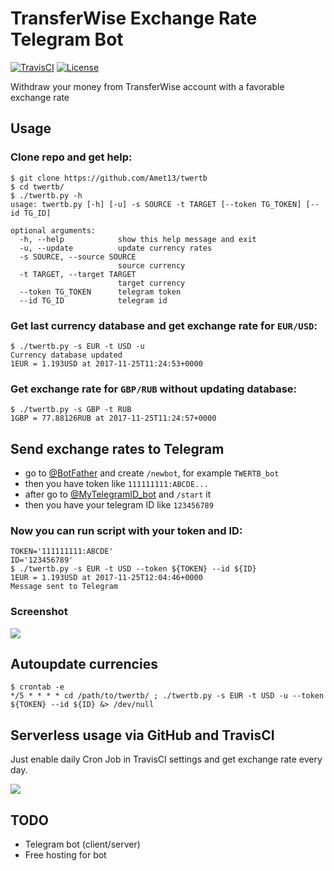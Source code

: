 # TransferWise Exchange Rate Telegram Bot

[![TravisCI](https://travis-ci.org/Amet13/twertb.svg?branch=master)](https://travis-ci.org/Amet13/twertb/)
[![License](https://img.shields.io/badge/license-GNU_GPLv3-red.svg)](https://www.gnu.org/licenses/gpl-3.0.html)

Withdraw your money from TransferWise account with a favorable exchange rate

## Usage

### Clone repo and get help:

```
$ git clone https://github.com/Amet13/twertb
$ cd twertb/
$ ./twertb.py -h
usage: twertb.py [-h] [-u] -s SOURCE -t TARGET [--token TG_TOKEN] [--id TG_ID]

optional arguments:
  -h, --help            show this help message and exit
  -u, --update          update currency rates
  -s SOURCE, --source SOURCE
                        source currency
  -t TARGET, --target TARGET
                        target currency
  --token TG_TOKEN      telegram token
  --id TG_ID            telegram id
```

### Get last currency database and get exchange rate for `EUR/USD`:

```
$ ./twertb.py -s EUR -t USD -u
Currency database updated
1EUR = 1.193USD at 2017-11-25T11:24:53+0000
```

### Get exchange rate for `GBP/RUB` without updating database:

```
$ ./twertb.py -s GBP -t RUB
1GBP = 77.88126RUB at 2017-11-25T11:24:57+0000
```

## Send exchange rates to Telegram

* go to [@BotFather](https://t.me/BotFather) and create `/newbot`, for example `TWERTB_bot`
* then you have token like `111111111:ABCDE...`
* after go to [@MyTelegramID_bot](https://t.me/MyTelegramID_bot) and `/start` it
* then you have your telegram ID like `123456789`

### Now you can run script with your token and ID:

```
TOKEN='111111111:ABCDE'
ID='123456789'
$ ./twertb.py -s EUR -t USD --token ${TOKEN} --id ${ID}
1EUR = 1.193USD at 2017-11-25T12:04:46+0000
Message sent to Telegram
```

### Screenshot

![](https://raw.githubusercontent.com/Amet13/twertb/master/misc/screenshot.jpg)

## Autoupdate currencies

```
$ crontab -e
*/5 * * * * cd /path/to/twertb/ ; ./twertb.py -s EUR -t USD -u --token ${TOKEN} --id ${ID} &> /dev/null
```

## Serverless usage via GitHub and TravisCI

Just enable daily Cron Job in TravisCI settings and get exchange rate every day.

![](https://raw.githubusercontent.com/Amet13/twertb/master/misc/cronjob.jpg)

## TODO

* Telegram bot (client/server)
* Free hosting for bot
